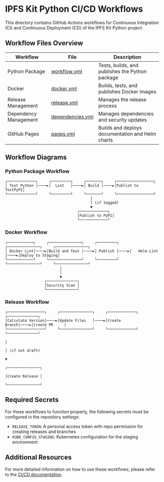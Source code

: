 # IPFS Kit Python CI/CD Workflows

This directory contains GitHub Actions workflows for Continuous Integration (CI) and Continuous Deployment (CD) of the IPFS Kit Python project.

## Workflow Files Overview

| Workflow | File | Description |
|----------|------|-------------|
| Python Package | [workflow.yml](workflow.yml) | Tests, builds, and publishes the Python package |
| Docker | [docker.yml](docker.yml) | Builds, tests, and publishes Docker images |
| Release Management | [release.yml](release.yml) | Manages the release process |
| Dependency Management | [dependencies.yml](dependencies.yml) | Manages dependencies and security updates |
| GitHub Pages | [pages.yml](pages.yml) | Builds and deploys documentation and Helm charts |

## Workflow Diagrams

### Python Package Workflow

```
┌─────────────┐     ┌─────────┐     ┌───────┐     ┌─────────────────┐
│ Test Python │────►│  Lint   │────►│ Build │────►│Publish to TestPyPI│
└─────────────┘     └─────────┘     └───────┘     └─────────────────┘
                                       │
                                       │ (if tagged)
                                       ▼
                                 ┌─────────────┐
                                 │Publish to PyPI│
                                 └─────────────┘
```

### Docker Workflow

```
┌────────────┐     ┌───────────────┐     ┌─────────┐     ┌───────────────┐     ┌───────────────┐
│ Docker Lint│────►│Build and Test │────►│ Publish │────►│   Helm Lint   │────►│Deploy to Staging│
└────────────┘     └───────────────┘     └─────────┘     └───────────────┘     └───────────────┘
                         │
                         │
                         ▼
                  ┌──────────────┐
                  │Security Scan │
                  └──────────────┘
```

### Release Workflow

```
┌─────────────────┐     ┌───────────────┐     ┌─────────────┐     ┌──────────────┐
│Calculate Version│────►│Update Files   │────►│Create Branch│────►│Create PR     │
└─────────────────┘     └───────────────┘     └─────────────┘     └──────────────┘
                                                                        │
                                                                        │ (if not draft)
                                                                        ▼
                                                                  ┌───────────────┐
                                                                  │Create Release │
                                                                  └───────────────┘
```

## Required Secrets

For these workflows to function properly, the following secrets must be configured in the repository settings:

- `RELEASE_TOKEN`: A personal access token with repo permission for creating releases and branches
- `KUBE_CONFIG_STAGING`: Kubernetes configuration for the staging environment

## Additional Resources

For more detailed information on how to use these workflows, please refer to the [CI/CD documentation](/docs/CI_CD.md).